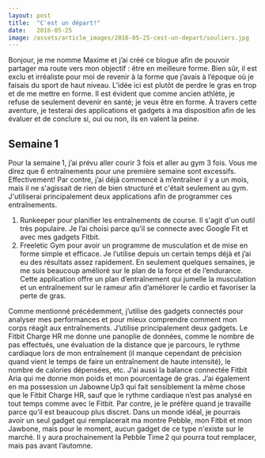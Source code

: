 ```yaml
---
layout: post
title:  "C'est un départ!"
date:   2016-05-25
image: /assets/article_images/2016-05-25-cest-un-depart/souliers.jpg
---
```

Bonjour, je me nomme Maxime et j’ai créé ce blogue afin de pouvoir partager ma route vers mon objectif : être en meilleure forme. Bien sûr, il est exclu et irréaliste pour moi de revenir à la forme que j’avais à l’époque où je faisais du sport de haut niveau. L’idée ici est plutôt de perdre le gras en trop et de me mettre en forme. Il est évident que comme ancien athlète, je refuse de seulement devenir en santé; je veux être en forme. À travers cette aventure, je testerai des applications et gadgets à ma disposition afin de les évaluer et de conclure si, oui ou non, ils en valent la peine. 

## Semaine 1 

Pour la semaine 1, j’ai prévu aller courir 3 fois et aller au gym 3 fois. Vous me direz que 6 entraînements pour une première semaine sont excessifs. Effectivement! Par contre, j’ai déjà commencé à m’entraîner il y a un mois, mais il ne s'agissait de rien de bien structuré et c'était seulement au gym. J'utiliserai principalement deux applications afin de programmer ces entraînements.
 
1. Runkeeper pour planifier les entraînements de course. Il s'agit d'un outil très populaire. Je l’ai choisi parce qu’il se connecte avec Google Fit et avec mes gadgets Fitbit.
2. Freeletic Gym pour avoir un programme de musculation et de mise en forme simple et efficace. Je l’utilise depuis un certain temps déjà et j’ai eu des résultats assez rapidement. En seulement quelques semaines, je me suis beaucoup amélioré sur le plan de la force et de l’endurance. Cette application offre un plan d’entraînement qui jumelle la musculation et un entraînement sur le rameur afin d’améliorer le cardio et favoriser la perte de gras. 

Comme mentionné précédemment, j’utilise des gadgets connectés pour analyser mes performances et pour mieux comprendre comment mon corps réagit aux entraînements. J’utilise principalement deux gadgets. Le Fitbit Charge HR me donne une panoplie de données, comme le nombre de pas effectués, une évaluation de la distance que je parcours, le rythme cardiaque lors de mon entraînement (il manque cependant de précision quand vient le temps de faire un entraînement de haute intensité), le nombre de calories dépensées, etc. J’ai aussi la balance connectée Fitbit Aria qui me donne mon poids et mon pourcentage de gras. J’ai également en ma possession un Jabowne Up3 qui fait sensiblement la même chose que le Fitbit Charge HR, sauf que le rythme cardiaque n’est pas analysé en tout temps comme avec le Fitbit. Par contre, je le préfère quand je travaille parce qu’il est beaucoup plus discret. Dans un monde idéal, je pourrais avoir un seul gadget qui remplacerait ma montre Pebble, mon Fitbit et mon Jawbone, mais pour le moment, aucun gadget de ce type n'existe sur le marché. Il y aura prochainement la Pebble Time 2 qui pourra tout remplacer, mais pas avant l’automne. 